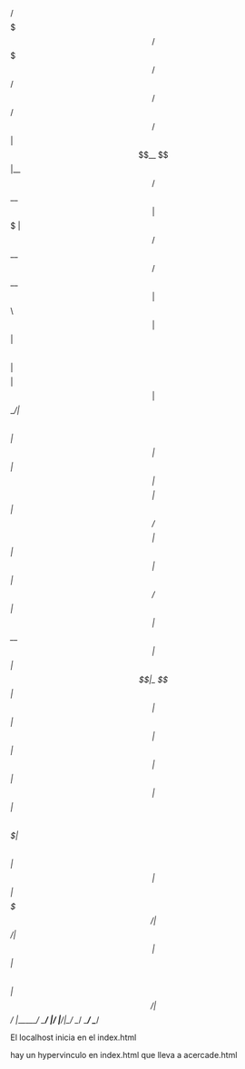  /$$$$$$$     /$$$$$  /$$$$$$  /$$   /$$  /$$$$$$   /$$$$$$ 
| $$__  $$   |__  $$ /$$__  $$| $$$ | $$ /$$__  $$ /$$__  $$
| $$  \ $$      | $$| $$  \ $$| $$$$| $$| $$  \__/| $$  \ $$
| $$  | $$      | $$| $$$$$$$$| $$ $$ $$| $$ /$$$$| $$  | $$
| $$  | $$ /$$  | $$| $$__  $$| $$  $$$$| $$|_  $$| $$  | $$
| $$  | $$| $$  | $$| $$  | $$| $$\  $$$| $$  \ $$| $$  | $$
| $$$$$$$/|  $$$$$$/| $$  | $$| $$ \  $$|  $$$$$$/|  $$$$$$/
|_______/  \______/ |__/  |__/|__/  \__/ \______/  \______/ 
                                                            
                                                            

El localhost inicia en el index.html

hay un hypervinculo en index.html que lleva a acercade.html

